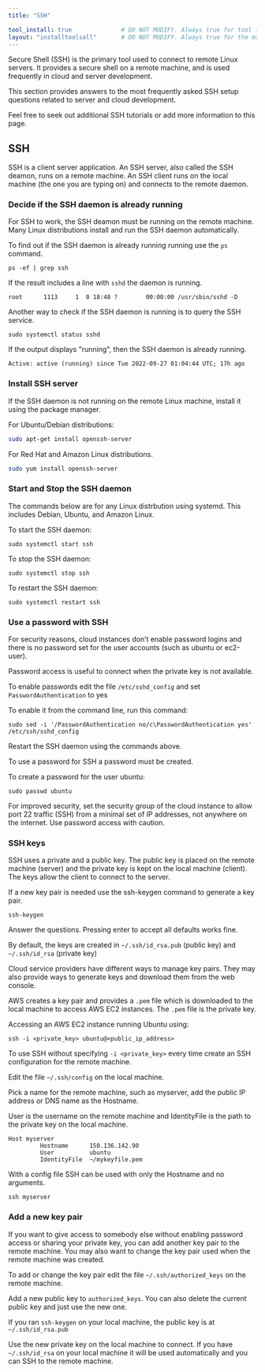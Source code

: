 ```yaml
---
title: "SSH"

tool_install: true              # DO NOT MODIFY. Always true for tool installs
layout: "installtoolsall"       # DO NOT MODIFY. Always true for the main page of tool installs
---
```


Secure Shell (SSH) is the primary tool used to connect to remote Linux servers. It provides a secure shell on a remote machine, and is used frequently in cloud and server development. 

This section provides answers to the most frequently asked SSH setup questions related to server and cloud development.

Feel free to seek out additional SSH tutorials or add more information to this page. 

## SSH 

SSH is a client server application. An SSH server, also called the SSH deamon, runs on a remote machine.  An SSH client runs on the local machine (the one you are typing on) and connects to the remote daemon. 

### Decide if the SSH daemon is already running

For SSH to work, the SSH deamon must be running on the remote machine. Many Linux distributions install and run the SSH daemon automatically.

To find out if the SSH daemon is already running running use the `ps` command.

```console
ps -ef | grep ssh
```

If the result includes a line with `sshd` the daemon is running.


```console
root      1113     1  0 18:48 ?        00:00:00 /usr/sbin/sshd -D
```

Another way to check if the SSH daemon is running is to query the SSH service.

```console
sudo systemctl status sshd
```

If the output displays "running", then the SSH daemon is already running.

```console
Active: active (running) since Tue 2022-09-27 01:04:44 UTC; 17h ago
```

### Install SSH server

If the SSH daemon is not running on the remote Linux machine, install it using the package manager.

For Ubuntu/Debian distributions:
```bash
sudo apt-get install openssh-server 
```

For Red Hat and Amazon Linux distributions.

```bash
sudo yum install openssh-server 
```

### Start and Stop the SSH daemon

The commands below are for any Linux distrbution using systemd. This includes Debian, Ubuntu, and Amazon Linux. 

To start the SSH daemon:

```console
sudo systemctl start ssh 
```

To stop the SSH daemon:

```console
sudo systemctl stop ssh 
```

To restart the SSH daemon:

```console
sudo systemctl restart ssh 
```

### Use a password with SSH

For security reasons, cloud instances don’t enable password logins and there is no password set for the user accounts (such as ubuntu or ec2-user).

Password access is useful to connect when the private key is not available. 

To enable passwords edit the file `/etc/sshd_config` and set `PasswordAuthentication` to yes

To enable it from the command line, run this command:

```console
sudo sed -i '/PasswordAuthentication no/c\PasswordAuthentication yes' /etc/ssh/sshd_config
```

Restart the SSH daemon using the commands above. 

To use a password for SSH a password must be created. 

To create a password for the user ubuntu:

```console
sudo passwd ubuntu
```

For improved security, set the security group of the cloud instance to allow port 22 traffic (SSH) from a minimal set of IP addresses, not anywhere on the internet. Use password access with caution. 

### SSH keys

SSH uses a private and a public key. The public key is placed on the remote machine (server) and the private key is kept on the local machine (client). The keys allow the client to connect to the server.

If a new key pair is needed use the ssh-keygen command to generate a key pair. 

```console
ssh-keygen
```

Answer the questions. Pressing enter to accept all defaults works fine. 

By default, the keys are created in `~/.ssh/id_rsa.pub` (public key) and `~/.ssh/id_rsa` (private key)

Cloud service providers have different ways to manage key pairs. They may also provide ways to generate keys and download them from the web console.

AWS creates a key pair and provides a `.pem` file which is downloaded to the local machine to access AWS EC2 instances. The `.pem` file is the private key.

Accessing an AWS EC2 instance running Ubuntu using:

```console
ssh -i <private_key> ubuntu@<public_ip_address>
```

To use SSH without specifying `-i <private_key>` every time create an SSH configuration for the remote machine. 

Edit the file `~/.ssh/config` on the local machine. 

Pick a name for the remote machine, such as myserver, add the public IP address or DNS name as the Hostname.

User is the username on the remote machine and IdentityFile is the path to the private key on the local machine. 

```console
Host myserver
         Hostname      150.136.142.90
         User          ubuntu
         IdentityFile  ~/mykeyfile.pem
```

With a config file SSH can be used with only the Hostname and no arguments.

```console
ssh myserver
```

### Add a new key pair

If you want to give access to somebody else without enabling password access or sharing your private key, you can add another key pair to the remote machine. You may also want to change the key pair used when the remote machine was created. 

To add or change the key pair edit the file `~/.ssh/authorized_keys` on the remote machine. 

Add a new public key to `authorized_keys`. You can also delete the current public key and just use the new one. 

If you ran `ssh-keygen` on your local machine, the public key is at `~/.ssh/id_rsa.pub` 

Use the new private key on the local machine to connect. If you have `~/.ssh/id_rsa` on your local machine it will be used automatically and you can SSH to the remote machine.




